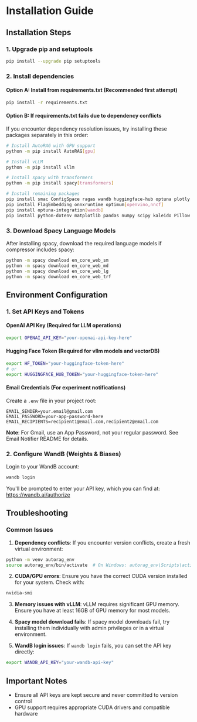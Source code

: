 # Installation Guide

## Installation Steps

### 1. Upgrade pip and setuptools
```bash
pip install --upgrade pip setuptools
```

### 2. Install dependencies

#### Option A: Install from requirements.txt (Recommended first attempt)
```bash
pip install -r requirements.txt
```

#### Option B: If requirements.txt fails due to dependency conflicts
If you encounter dependency resolution issues, try installing these packages separately in this order:

```bash
# Install AutoRAG with GPU support
python -m pip install AutoRAG[gpu]

# Install vLLM
python -m pip install vllm

# Install spacy with transformers
python -m pip install spacy[transformers]

# Install remaining packages
pip install smac ConfigSpace ragas wandb huggingface-hub optuna plotly
pip install FlagEmbedding onnxruntime optimum[openvino,nncf]
pip install optuna-integration[wandb]
pip install python-dotenv matplotlib pandas numpy scipy kaleido Pillow
```

### 3. Download Spacy Language Models
After installing spacy, download the required language models if compressor includes spacy:

```bash
python -m spacy download en_core_web_sm
python -m spacy download en_core_web_md
python -m spacy download en_core_web_lg
python -m spacy download en_core_web_trf
```

## Environment Configuration

### 1. Set API Keys and Tokens

#### OpenAI API Key (Required for LLM operations)
```bash
export OPENAI_API_KEY="your-openai-api-key-here"
```

#### Hugging Face Token (Required for vllm models and vectorDB)
```bash
export HF_TOKEN="your-huggingface-token-here"
# or
export HUGGINGFACE_HUB_TOKEN="your-huggingface-token-here"
```

#### Email Credentials (For experiment notifications)
Create a `.env` file in your project root:
```env
EMAIL_SENDER=your.email@gmail.com
EMAIL_PASSWORD=your-app-password-here
EMAIL_RECIPIENTS=recipient1@email.com,recipient2@email.com
```

**Note**: For Gmail, use an App Password, not your regular password. See Email Notifier README for details.

### 2. Configure WandB (Weights & Biases)

Login to your WandB account:
```bash
wandb login
```

You'll be prompted to enter your API key, which you can find at: https://wandb.ai/authorize

## Troubleshooting

### Common Issues

1. **Dependency conflicts**: If you encounter version conflicts, create a fresh virtual environment:
```bash
python -m venv autorag_env
source autorag_env/bin/activate  # On Windows: autorag_env\Scripts\activate
```

2. **CUDA/GPU errors**: Ensure you have the correct CUDA version installed for your system. Check with:
```bash
nvidia-smi
```

3. **Memory issues with vLLM**: vLLM requires significant GPU memory. Ensure you have at least 16GB of GPU memory for most models.

4. **Spacy model download fails**: If spacy model downloads fail, try installing them individually with admin privileges or in a virtual environment.

5. **WandB login issues**: If `wandb login` fails, you can set the API key directly:
```bash
export WANDB_API_KEY="your-wandb-api-key"
```

## Important Notes

- Ensure all API keys are kept secure and never committed to version control
- GPU support requires appropriate CUDA drivers and compatible hardware